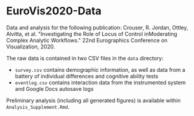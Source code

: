 # EuroVis2020-Data
Data and analysis for the following publication:
Crouser, R. Jordan, Ottley, Alvitta, et al. "Investigating the Role of Locus of Control inModerating Complex Analytic Workflows." 22nd Eurographics Conference on Visualization, 2020.

The raw data is contained in two CSV files in the `data` directory:
 * `survey.csv` contains demographic information, as well as data from a battery of individual differences and cognitive ability tests
 * `eventlog.csv` contains interaction data from the instrumented system and Google Docs autosave logs
 
Preliminary analysis (including all generated figures) is available within `Analysis_Supplement.Rmd`.
